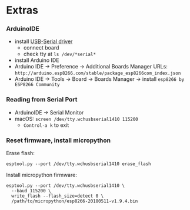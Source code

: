 
# Extras


### ArduinoIDE

* install [USB-Serial driver](https://wiki.wemos.cc/downloads)
  * connect board
  * check tty at `ls /dev/*serial*`
* install Arduino IDE
* Arduino IDE -> Preference -> Additional Boards Manager URLs:
  `http://arduino.esp8266.com/stable/package_esp8266com_index.json`
* Arduino IDE -> Tools -> Board -> Boards Manager -> install
  `esp8266 by ESP8266 Community`

### Reading from Serial Port

* ArduinoIDE -> Serial Monitor
* macOS: `screen /dev/tty.wchusbserial1410 115200`
  * `Control-a k` to exit

### Reset firmware, install micropython

Erase flash:

```
esptool.py --port /dev/tty.wchusbserial1410 erase_flash
```

Install micropython firmware:

```
esptool.py --port /dev/tty.wchusbserial1410 \
  --baud 115200 \
  write_flash --flash_size=detect 0 \
  /path/to/micropython/esp8266-20180511-v1.9.4.bin
```
